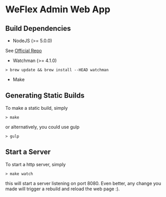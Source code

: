 WeFlex Admin Web App
====================

Build Dependencies
------------------

* NodeJS (>= 5.0.0)

See [Official Repo](https://nodejs.org/en/download/)

* Watchman (>= 4.1.0)

````
> brew update && brew install --HEAD watchman
````

* Make


Generating Static Builds
-------------

To make a static build, simply

````
> make
````

or alternatively, you could use gulp

````
> gulp
````


Start a Server
--------------

To start a http server, simply

````
> make watch
````

this will start a server listening on port 8080. Even better, any
change you made will trigger a rebuild and reload the web page :).
